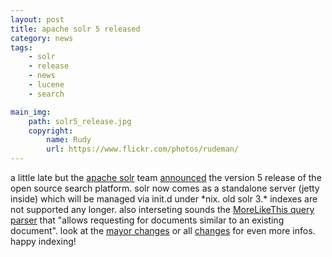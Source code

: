 ```yaml
---
layout: post
title: apache solr 5 released
category: news
tags: 
    - solr
    - release
    - news
    - lucene
    - search

main_img:
    path: solr5_release.jpg 
    copyright:
        name: Rudy
        url: https://www.flickr.com/photos/rudeman/
---
```


a little late but the [apache solr](http://lucene.apache.org/solr/) team [announced](http://lucene.apache.org/solr/news.html) the version 5 release of the open source search platform.
solr now comes as a standalone server (jetty inside) which will be managed via init.d under \*nix. old solr 3.\* indexes are not supported any longer.
also interseting sounds the [MoreLikeThis query parser](https://cwiki.apache.org/confluence/display/solr/Other+Parsers#OtherParsers-MoreLikeThisQueryParser) 
that "allows requesting for documents similar to an existing document".
look at the [mayor changes](https://cwiki.apache.org/confluence/display/solr/Major+Changes+from+Solr+4+to+Solr+5) or all [changes](http://lucene.apache.org/solr/5_0_0/changes/Changes.html) 
for even more infos. happy indexing!
